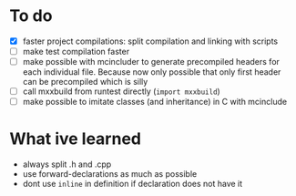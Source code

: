 

# To do
- [x] faster project compilations: split compilation and linking with scripts
- [ ] make test compilation faster
- [ ] make possible with mcincluder to generate precompiled headers for each individual file. Because now only possible that only first header can be precompiled which is silly
- [ ] call mxxbuild from runtest directly (`import mxxbuild`)
- [ ] make possible to imitate classes (and inheritance) in C with mcinclude

# What ive learned
- always split .h and .cpp
- use forward-declarations as much as possible
- dont use `inline` in definition if declaration does not have it


